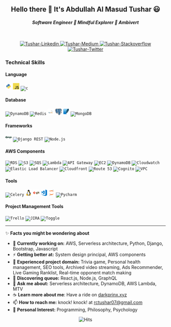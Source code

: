 <h2 align="center">Hello there 👋 It's Abdullah Al Masud Tushar 😃 </h2>
<h4 align="center"><i>Software Engineer 🌱 Mindful Explorer 🌱 Ambivert</i></h4>
<br>
<p align="center">
  <a href="https://www.linkedin.com/in/rctushar07" target="_blank">
  <img alt="Tushar-Linkedin" src="https://cdn4.iconfinder.com/data/icons/social-messaging-ui-color-shapes-2-free/128/social-linkedin-circle-512.png" width="30" height="30" >
  </a>

  <a href="https://medium.com/@darkprinx" target="_blank">
    <img alt="Tushar-Medium" src="https://cdn1.iconfinder.com/data/icons/social-media-circle-7/512/Circled_Medium_svg5-512.png" width="30" height="30" >
  </a>
  
  <a href="https://stackoverflow.com/u/10252307" target="_blank">
    <img alt="Tushar-Stackoverflow" src="https://cdn2.iconfinder.com/data/icons/social-icons-color/512/stackoverflow-512.png" width="30" height="30" >
  </a>

  <a href="https://twitter.com/severuscnell" target="_blank">
    <img alt="Tushar-Twitter" src="https://image.flaticon.com/icons/svg/124/124021.svg" width="30" height="30" >
  </a>
</p>

<p align="center">

### Technical Skills

#### Language

<code><img title="python" height="20" src="https://raw.githubusercontent.com/github/explore/80688e429a7d4ef2fca1e82350fe8e3517d3494d/topics/python/python.png"></code> <code><img title="javascript" height="20" src="https://raw.githubusercontent.com/github/explore/80688e429a7d4ef2fca1e82350fe8e3517d3494d/topics/javascript/javascript.png"></code> <code><img title="c" height="20" src="https://img.icons8.com/color/48/000000/c-programming.png"/></code>

#### Database

<code><img title="DynamoDB" height="20" src="https://upload.wikimedia.org/wikipedia/commons/thumb/f/fd/DynamoDB.png/220px-DynamoDB.png"></code> <code><img title="Redis" height="20" src="https://seeklogo.com/images/R/redis-logo-E403D4DD6A-seeklogo.com.png"></code> <code><img title="MySQL" height="20" src="https://raw.githubusercontent.com/github/explore/80688e429a7d4ef2fca1e82350fe8e3517d3494d/topics/mysql/mysql.png"></code> <code><img title="PostgreSQL" height="20" src="https://raw.githubusercontent.com/github/explore/80688e429a7d4ef2fca1e82350fe8e3517d3494d/topics/postgresql/postgresql.png"></code> <code><img title="SQLite" height="20" src="https://raw.githubusercontent.com/github/explore/2d218e3aa252dc90eef269b34eeec1fbd15dc07e/topics/sqlite/sqlite.png"></code>  <code><img title="MongoDB" height="20" src="https://img.icons8.com/color/452/mongodb.png"></code>

#### Frameworks

<code><img title="Django" height="20" src="https://raw.githubusercontent.com/github/explore/80688e429a7d4ef2fca1e82350fe8e3517d3494d/topics/django/django.png"></code> <code><img title="Django REST" height="20" src="https://ksr-ugc.imgix.net/assets/011/705/984/4ea78430d3ad7dc88106a7b973248ba7_original.jpg?ixlib=rb-2.1.0&crop=faces&w=1552&h=873&fit=crop&v=1463687041&auto=format&frame=1&q=92&s=022bf4c5b7efa27ab20395c0da4eff7b"></code> <code><img title="Node.js" height="20" src="https://img1.pnghut.com/20/16/0/e9fBQ0Sz4i/mobile-app-development-react-npm-logo-expressjs.jpg"></code>


#### AWS Components

<code><img title="RDS" height="20" src="https://www.brandeps.com/logo-download/A/AWS-Rds-logo-vector-01.svg"></code> <code><img title="S3" height="20" src="https://cdn2.iconfinder.com/data/icons/amazon-aws-stencils/100/Storage__Content_Delivery_Amazon_S3-512.png"></code> <code><img title="SQS" height="20" src="https://cdn2.iconfinder.com/data/icons/amazon-aws-stencils/100/App_Services_copy_Amazon_SQS-512.png"></code> <code><img title="Lambda" height="20" src="https://www.brandeps.com/logo-download/A/AWS-Lambda-logo-vector-01.svg"></code> <code><img title="API Gateway" height="20" src="https://www.brandeps.com/logo-download/A/AWS-API-Gateway-logo-vector-01.svg"></code> <code><img title="EC2" height="20" src="https://www.brandeps.com/logo-download/A/AWS-EC2-logo-vector-01.svg"></code> <code><img title="DynamoDB" height="20" src="https://www.brandeps.com/logo-download/A/AWS-DynamoDB-logo-vector-01.svg"></code> <code><img title="Cloudwatch" height="20" src="https://www.brandeps.com/logo-download/A/AWS-CloudWatch-logo-vector-01.svg"></code> <code><img title="Elastic Load Balancer" height="20" src="https://cdn2.iconfinder.com/data/icons/amazon-aws-stencils/100/Compute__Networking_copy_Elastic_Load_Balancing-512.png"></code> <code><img title="Cloudfront" height="20" src="https://www.brandeps.com/logo-download/A/AWS-CloudFront-logo-vector-01.svg"></code> <code><img title="Route 53" height="20" src="https://www.brandeps.com/logo-download/A/AWS-Route53-logo-vector-01.svg"></code> <code><img title="Cognito" height="20" src="https://www.brandeps.com/logo-download/A/AWS-Cognito-logo-vector-01.svg"></code> <code><img title="VPC" height="20" src="https://cdn2.iconfinder.com/data/icons/amazon-aws-stencils/100/Non-Service_Specific_copy_Virtual_Private_CLoud_-512.png"></code>

#### Tools

<code><img title="Celery" height="20" src="https://img.stackshare.io/service/1075/celery.png"></code> <code><img title="Linux" height="20" src="https://raw.githubusercontent.com/github/explore/80688e429a7d4ef2fca1e82350fe8e3517d3494d/topics/linux/linux.png"></code> <code><img title="git" height="20" src="https://raw.githubusercontent.com/github/explore/80688e429a7d4ef2fca1e82350fe8e3517d3494d/topics/git/git.png"></code> <code><img title="vs-code" height="20" src="https://raw.githubusercontent.com/github/explore/80688e429a7d4ef2fca1e82350fe8e3517d3494d/topics/visual-studio-code/visual-studio-code.png"></code> <code><img title="Jupyter Notebook"  height="20" src="https://raw.githubusercontent.com/github/explore/80688e429a7d4ef2fca1e82350fe8e3517d3494d/topics/jupyter-notebook/jupyter-notebook.png"></code> <code><img title="Pycharm" height="20" src="https://upload.wikimedia.org/wikipedia/commons/a/a1/PyCharm_Logo.svg"></code>

#### Project Management Tools

<code><img title="Trello" height="20" src="https://image.flaticon.com/icons/svg/2762/2762537.svg"></code> <code><img title="JIRA" height="20" src="https://d29fhpw069ctt2.cloudfront.net/icon/image/38823/preview.svg"></code> <code><img title="Toggle" height="20" src="https://services.garmin.com/appsLibraryBusinessServices_v0/rest/apps/83f14afb-dbba-4ec4-9de5-279404102e11/icon/ff12a1a6-8a10-4c75-8ee2-9f610d10bf51"></code>


</p>

---

:sparkles: **Facts you might be wondering about**

- 🔭 **Currently working on:** AWS, Serverless architecture, Python, Django, Bootstrap, Javascript
- ⚡ **Getting better at:** System design principal, AWS components
- :star2: **Experienced project domain:** Trivia game, Personal health management, SEO tools, Archived video streaming, Ads Recommender, Live Gaming Ranklist, Real-time opponent match making
- 🌱 **Discovering queue:** React.js, Node.js, GraphQL
- 💬 **Ask me about:** Serverless architecture, DynamoDB, AWS Lambda, MTV
- :coffee: **Learn more about me**: Have a ride on [darkprinx.xyz](https://darkprinx.xyz)
- 📫 **How to reach me:** knock! knock! at rctushar07@gmail.com
- :purple_heart: **Personal Interest:** Programming, Philosophy, Psychology

<p align="center">
<img src="https://hitcounter.pythonanywhere.com/count/tag.svg?url=https%3A%2F%2Fgithub.com%2Fdarkprinx%2Fdarkprinx%2Fblob%2Fmaster%2FREADME.md" alt="Hits">
</p>
